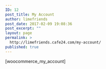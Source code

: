 ```yaml
---
ID: 12
post_title: My Account
author: limefriends
post_date: 2017-02-09 19:08:36
post_excerpt: ""
layout: page
permalink: >
  http://limefriends.cafe24.com/my-account/
published: true
---
```

[woocommerce_my_account]